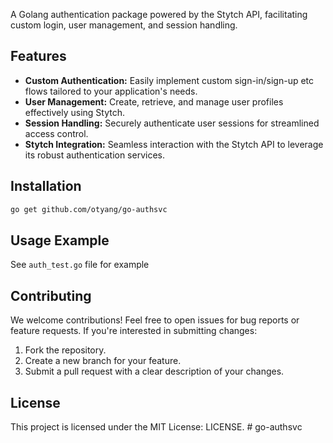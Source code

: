 
A Golang authentication package powered by the Stytch API, facilitating custom login, user management, and session handling.

## Features

* **Custom Authentication:** Easily implement custom sign-in/sign-up etc flows tailored to your application's needs.
* **User Management:** Create, retrieve, and manage user profiles effectively using Stytch.
* **Session Handling:** Securely authenticate user sessions for streamlined access control.
* **Stytch Integration:** Seamless interaction with the Stytch API to leverage its robust authentication services.

## Installation

```bash
go get github.com/otyang/go-authsvc 
```

## Usage Example
See `auth_test.go` file for example 

## Contributing
We welcome contributions! Feel free to open issues for bug reports or feature requests. If you're interested in submitting changes:

1. Fork the repository.
2. Create a new branch for your feature.
3. Submit a pull request with a clear description of your changes.

## License
This project is licensed under the MIT License: LICENSE. # go-authsvc
